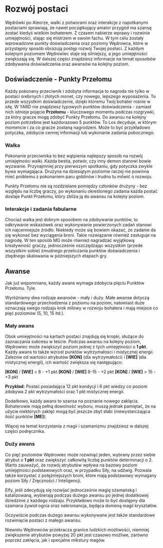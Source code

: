 # Rozwój postaci

Wędrówki po Aleorze, walki z potworami oraz interakcje z napotkanymi postaciami sprawiają, że nawet początkujący amator przygód ma szansę zostać kiedyś wielkim bohaterem. Z czasem nabierze wprawy i rozwinie umiejętności, stając się mistrzem w swoim fachu. W tym celu zostały wprowadzone punkty doświadczenia oraz poziomy Wędrowca, które w przystępny sposób obrazują postęp rozwój Twojej postaci. Z każdym kolejnym poziomem Wędrowiec staje się silniejszy, a jego umiejętności zwiększają się. W dalszej części znajdziesz informacje na temat sposobów zdobywania doświadczenia oraz awansów na kolejny poziom.

## Doświadczenie - Punkty Przełomu

Każdy pokonany przeciwnik i zdobyta informacja to nagroda nie tylko w postaci srebrnych i złotych monet, czy nowego, lepszego wyposażenia. To przede wszystkim doświadczenie, dzięki któremu Twój bohater rośnie w siłę. W YARD nie znajdziesz typowych punktów doświadczenia - zamiast nich istnieje pojęcie **Przełomu** - kluczowego momentu podczas rozgrywki, za który gracze mogą zdobyć Punkty Przełomu. Do awansu na kolejny poziom potrzebne jest każdorazowo 5 punktów. To Los decyduje, w którym momencie i za co gracze zostaną nagrodzeni. Może to być przykładowo potyczka, zdobycie cennej informacji lub wykonanie zadania pobocznego.

### Walka

Pokonanie przeciwnika to bez wątpienia najlepszy sposób na rozwój umiejętności walki. Każda bestia, potwór, czy inny demon stanowi bowie wyzwanie. Przynajmniej przy pierwszym spotkaniu, gdy potyczka zwykle bywa wymagająca. Drużyna na dziesiątym poziomie raczej nie powinna mieć problemu z pokonaniem paru goblinów i trudno tu mówić o rozwoju.

Punkty Przełomu nie są rozdzielane pomiędzy członków drużyny - bez względu na liczbę graczy, po wykonaniu określonego zadania każda postać dostaje Punkt Przełomu, który zbliża ją do awansu na kolejny poziom.

### Interakcje i zadania fabularne

Chociaż walka jest dobrym sposobem na zdobywanie punktów, to odkrywanie wskazówek oraz wykonywanie powierzonych zadań stanowi ich najcenniejsze źródło. Niekiedy może się bowiem okazać, że zadanie da się wykonać bez wyciągania broni. Takie rozwiązanie również zasługuje na nagrodę. W ten sposób MG może również nagradzać wyjątkową kreatywność graczy, jednocześnie oszczędzając wszystkim (przede wszystkim sobie) żmudnego przeliczania punktów doświadczenia i zbędnego skalowania w późniejszych etapach gry.

## Awanse

Jak już wspomniano, każdy awans wymaga zdobycia pięciu Punktów Przełomu. Tyle.

Wyróżniamy dwa rodzaje awansów - mały i duży. Małe awanse dotyczą standardowego przechodzenia z poziomu na poziom, natomiast duże oznaczają swego rodzaju krok milowy w rozwoju bohatera i mają miejsce co pięć poziomów (5, 10, 15 itd.).

### Mały awans

Obok umiejętności na kartach postaci znajdują się kropki, służące do zaznaczania sukcesu w teście. Podczas awansu na kolejny poziom, Wędrowiec może zwiększyć poziom jednej z tych umiejętności o **1 pkt**. Każdy awans to także wzrost punktów wytrzymałości i mistycznej energii. Zależnie od wartości atrybutów **[KON]** (dla wytrzymałości) i **[WIE]** (dla mistycznej energii), ich wartość zwiększa się następująco:

**[KON]** / **[WIE]** < 8 - +1 pkt
**[KON]** / **[WIE]** 8-15 - +2 pkt
**[KON]** / **[WIE]** > 15 - +3 pkt 

**Przykład:**
Postać posiadająca 12 pkt kondycji i 6 pkt wiedzy co poziom zdobywa 2 pkt wytrzymałości oraz 1 pkt mistycznej energii.

Dodatkowo, każdy awans to szansa na poznanie nowego zaklęcia. Bohaterowie mają pełną dowolność wyboru, muszą jednak pamiętać, że na użycie niektórych zaklęć mogą być jeszcze zbyt słabi (niewystarczająca ilość punktów **[ME]**). 

Więcej na temat korzystania z magii i szamanizmu znajdziesz w dalszej części podręcznika.

### Duży awans

Co pięć poziomów Wędrowiec może rozwinąć jeden, wybrany przez siebie atrybut o **1 pkt** oraz zwiększyć całkowitą liczbę punktów determinacji o 2. Warto zauważyć, że rozwój atrybutów wpływa na bazowy poziom umiejętności podstawowych oraz, w przypadku Siły, na udźwig. Pozwala także korzystać z potężniejszych broni, które mają podstawowy wymagany poziom Siły / Zręczności / Inteligencji.

Elfy, jeśli zdecydują się rozwijać jednocześnie magię szamańską i katalizowaną, wybierają podczas dużego awansu po jednej dodatkowej dziedzinie z każdego rodzaju. Przykładowo może to być dostępny dla szamana żywioł ognia oraz nekromancja, będąca domeną magii kryształów.

Oczywiście podczas dużego awansu wykonywane jest także standardowe rozwinięcie postaci z małego awansu.

Niewielu Wędrowców przekracza granice ludzkich możliwości, niemniej zwiększenie atrybutów powyżej 20 pkt jest czasowo możliwe, zarówno poprzez zaklęcia, jak i specjalne mikstury magów. 